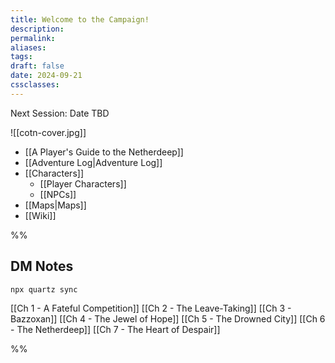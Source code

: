 ```yaml
---
title: Welcome to the Campaign!
description: 
permalink: 
aliases: 
tags: 
draft: false
date: 2024-09-21
cssclasses:
---
```

Next Session: Date TBD

![[cotn-cover.jpg]] 

- [[A Player's Guide to the Netherdeep]] 
- [[Adventure Log|Adventure Log]]   
- [[Characters]] 
	- [[Player Characters]] 
	- [[NPCs]]  
- [[Maps|Maps]] 
- [[Wiki]] 

%%
## DM Notes

`npx quartz sync`

[[Ch 1 - A Fateful Competition]] 
[[Ch 2 - The Leave-Taking]] 
[[Ch 3 - Bazzoxan]] 
[[Ch 4 - The Jewel of Hope]] 
[[Ch 5 - The Drowned City]] 
[[Ch 6 - The Netherdeep]] 
[[Ch 7 - The Heart of Despair]] 

%%